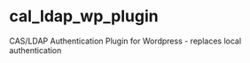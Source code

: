 cal_ldap_wp_plugin
==================

CAS/LDAP Authentication Plugin for Wordpress - replaces local authentication
